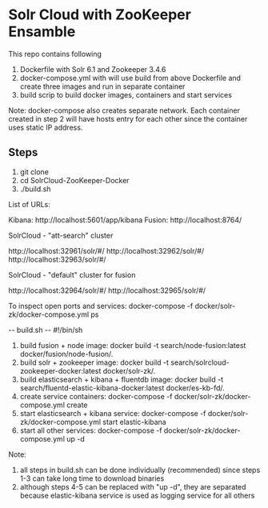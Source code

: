 # Solr Cloud with ZooKeeper Ensamble
This repo contains following

1. Dockerfile with Solr 6.1 and Zookeeper 3.4.6
2. docker-compose.yml with will use build from above Dockerfile and create three images and run in separate container
3. build scrip to build docker images, containers and start services

Note: docker-compose also creates separate network. Each container created in step 2 will have hosts entry for each other since the container uses static IP address.

## Steps

1. git clone 
2. cd SolrCloud-ZooKeeper-Docker
3. ./build.sh


List of URLs:

Kibana: http://localhost:5601/app/kibana
Fusion: http://localhost:8764/

SolrCloud - "att-search" cluster

http://localhost:32961/solr/#/
http://localhost:32962/solr/#/
http://localhost:32963/solr/#/

SolrCloud - "default" cluster for fusion

http://localhost:32964/solr/#/
http://localhost:32965/solr/#/


To inspect open ports and services:
docker-compose -f docker/solr-zk/docker-compose.yml ps

-- build.sh --
#!/bin/sh
1. build fusion + node image: docker build -t search/node-fusion:latest docker/fusion/node-fusion/.
2. build solr + zookeeper image: docker build -t search/solrcloud-zookeeper-docker:latest docker/solr-zk/.
3. build elasticsearch + kibana + fluentdb image: docker build -t search/fluentd-elastic-kibana-docker:latest docker/es-kb-fd/.
4. create service containers: docker-compose -f docker/solr-zk/docker-compose.yml create
5. start elasticsearch + kibana service: docker-compose -f docker/solr-zk/docker-compose.yml start elastic-kibana
6. start all other services: docker-compose -f docker/solr-zk/docker-compose.yml up -d

Note: 

1. all steps in build.sh can be done individually (recommended) since steps 1-3 can take long time to download binaries
2. although steps 4-5 can be replaced with "up -d", they are separated because elastic-kibana service is used as logging service for all others